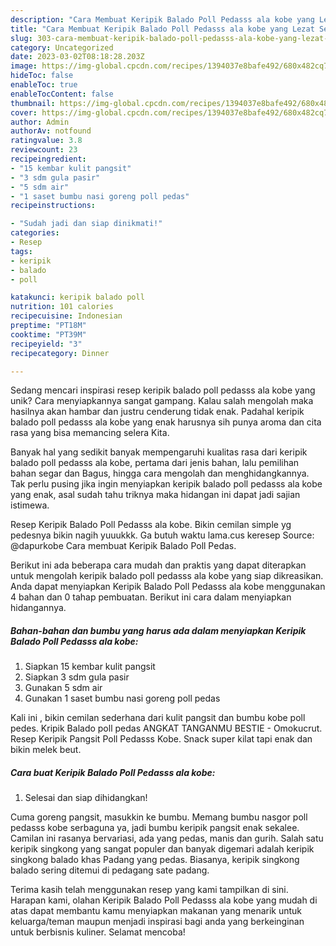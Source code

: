 ```yaml
---
description: "Cara Membuat Keripik Balado Poll Pedasss ala kobe yang Lezat Sekali"
title: "Cara Membuat Keripik Balado Poll Pedasss ala kobe yang Lezat Sekali"
slug: 303-cara-membuat-keripik-balado-poll-pedasss-ala-kobe-yang-lezat-sekali
category: Uncategorized
date: 2023-03-02T08:18:28.203Z
image: https://img-global.cpcdn.com/recipes/1394037e8bafe492/680x482cq70/keripik-balado-poll-pedasss-ala-kobe-foto-resep-utama.jpg
hideToc: false
enableToc: true
enableTocContent: false
thumbnail: https://img-global.cpcdn.com/recipes/1394037e8bafe492/680x482cq70/keripik-balado-poll-pedasss-ala-kobe-foto-resep-utama.jpg
cover: https://img-global.cpcdn.com/recipes/1394037e8bafe492/680x482cq70/keripik-balado-poll-pedasss-ala-kobe-foto-resep-utama.jpg
author: Admin
authorAv: notfound
ratingvalue: 3.8
reviewcount: 23
recipeingredient:
- "15 kembar kulit pangsit"
- "3 sdm gula pasir"
- "5 sdm air"
- "1 saset bumbu nasi goreng poll pedas"
recipeinstructions:

- "Sudah jadi dan siap dinikmati!"
categories:
- Resep
tags:
- keripik
- balado
- poll

katakunci: keripik balado poll 
nutrition: 101 calories
recipecuisine: Indonesian
preptime: "PT18M"
cooktime: "PT39M"
recipeyield: "3"
recipecategory: Dinner

---
```





Sedang mencari inspirasi resep keripik balado poll pedasss ala kobe yang unik? Cara menyiapkannya sangat gampang. Kalau salah mengolah maka hasilnya akan hambar dan justru cenderung tidak enak. Padahal keripik balado poll pedasss ala kobe yang enak harusnya sih punya aroma dan cita rasa yang bisa memancing selera Kita.





Banyak hal yang sedikit banyak mempengaruhi kualitas rasa dari keripik balado poll pedasss ala kobe, pertama dari jenis bahan, lalu pemilihan bahan segar dan Bagus, hingga cara mengolah dan menghidangkannya. Tak perlu pusing jika ingin menyiapkan keripik balado poll pedasss ala kobe yang enak,      asal sudah tahu triknya maka hidangan ini dapat jadi sajian istimewa.














Resep Keripik Balado Poll Pedasss ala kobe. Bikin cemilan simple yg pedesnya bikin nagih yuuukkk. Ga butuh waktu lama.cus keresep Source: @dapurkobe Cara membuat Keripik Balado Poll Pedas.






Berikut ini ada beberapa cara mudah dan praktis yang dapat diterapkan untuk mengolah keripik balado poll pedasss ala kobe yang siap dikreasikan. Anda dapat menyiapkan Keripik Balado Poll Pedasss ala kobe menggunakan 4 bahan dan 0 tahap pembuatan. Berikut ini cara dalam menyiapkan hidangannya.

<!--inarticleads1-->

##### Bahan-bahan dan bumbu yang harus ada dalam menyiapkan Keripik Balado Poll Pedasss ala kobe:

1. Siapkan 15 kembar kulit pangsit
1. Siapkan 3 sdm gula pasir
1. Gunakan 5 sdm air
1. Gunakan 1 saset bumbu nasi goreng poll pedas


Kali ini , bikin cemilan sederhana dari kulit pangsit dan bumbu kobe poll pedes. Kripik Balado poll pedas ANGKAT TANGANMU BESTIE - Omokucrut. Resep Keripik Pangsit Poll Pedasss Kobe. Snack super kilat tapi enak dan bikin melek beut. 

<!--inarticleads2-->

##### Cara buat Keripik Balado Poll Pedasss ala kobe:


1. Selesai dan siap dihidangkan!

Cuma goreng pangsit, masukkin ke bumbu. Memang bumbu nasgor poll pedasss kobe serbaguna ya, jadi bumbu keripik pangsit enak sekalee. Camilan ini rasanya bervariasi, ada yang pedas, manis dan gurih. Salah satu keripik singkong yang sangat populer dan banyak digemari adalah keripik singkong balado khas Padang yang pedas. Biasanya, keripik singkong balado sering ditemui di pedagang sate padang. 

Terima kasih telah menggunakan resep yang kami tampilkan di sini. Harapan kami, olahan Keripik Balado Poll Pedasss ala kobe yang mudah di atas dapat membantu kamu menyiapkan makanan yang menarik untuk keluarga/teman maupun menjadi inspirasi bagi anda yang berkeinginan untuk berbisnis kuliner. Selamat mencoba!
